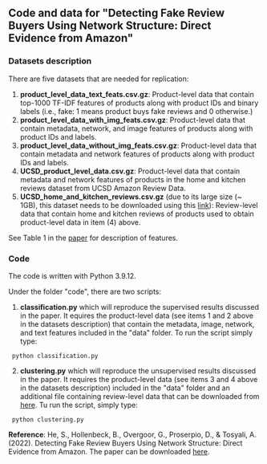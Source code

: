 ## Code and data for "Detecting Fake Review Buyers Using Network Structure: Direct Evidence from Amazon"

### Datasets description

There are five datasets that are needed for replication:

1. **product_level_data_text_feats.csv.gz**: Product-level data that contain top-1000 TF-IDF features of products along with product IDs and binary labels (i.e., fake: 1 means product buys fake reviews and 0 otherwise.) 
2. **product_level_data_with_img_feats.csv.gz**: Product-level data that contain metadata, network, and image features of products along with product IDs and labels.  
3. **product_level_data_without_img_feats.csv.gz**: Product-level data that contain metadata and network features of products along with product IDs and labels. 
4. **UCSD_product_level_data.csv.gz**: Product-level data that contain metadata and network features of products in the home and kitchen reviews dataset from UCSD Amazon Review Data.
5. **UCSD_home_and_kitchen_reviews.csv.gz** (due to its large size (~ 1GB), this dataset needs to be downloaded using this [link](https://www.dropbox.com/s/o2jv9uw7emd0dgy/UCSD_home_and_kitchen_reviews.csv.gz?dl=0)):  Review-level data that contain home and kitchen reviews of products used to obtain product-level data in item (4) above. 

See Table 1 in the [paper](https://papers.ssrn.com/sol3/papers.cfm?abstract_id=4147920) for description of features.

### Code
The code is written with Python 3.9.12. 

Under the folder "code", there are two scripts:

1. **classification.py** which will reproduce the supervised results discussed in the paper. It equires the product-level data (see items 1 and 2 above in the datasets description) that contain the metadata, image, network, and text features included in the "data" folder. To run the script simply type:
    
  ```
   python classification.py
  ```
2.  **clustering.py** which will reproduce the unsupervised results discussed in the paper. It requires the product-level data (see items 3 and 4 above in the datasets description) included in the "data" folder and an additional file containing review-level data that can be downloaded from [here](https://www.dropbox.com/s/o2jv9uw7emd0dgy/UCSD_home_and_kitchen_reviews.csv.gz?dl=0). Tu run the script, simply type:
  ```
   python clustering.py
  ```

**Reference**: He, S., Hollenbeck, B., Overgoor, G., Proserpio, D., & Tosyali, A. (2022). Detecting Fake Review Buyers Using Network Structure: Direct Evidence from Amazon. The paper can be downloaded [here](https://papers.ssrn.com/sol3/papers.cfm?abstract_id=4147920).
